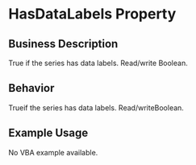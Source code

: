 # HasDataLabels Property

## Business Description
True if the series has data labels. Read/write Boolean.

## Behavior
Trueif the series has data labels. Read/writeBoolean.

## Example Usage
No VBA example available.
